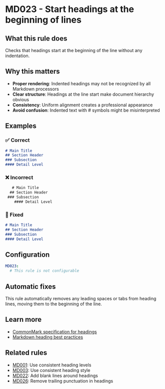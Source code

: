 # MD023 - Start headings at the beginning of lines

## What this rule does

Checks that headings start at the beginning of the line without any indentation.

## Why this matters

- **Proper rendering**: Indented headings may not be recognized by all Markdown processors
- **Clear structure**: Headings at the line start make document hierarchy obvious
- **Consistency**: Uniform alignment creates a professional appearance
- **Avoid confusion**: Indented text with # symbols might be misinterpreted

## Examples

<!-- rumdl-disable MD023 -->

### ✅ Correct

```markdown
# Main Title
## Section Header
### Subsection
#### Detail Level
```

### ❌ Incorrect

```markdown
   # Main Title
  ## Section Header
 ### Subsection
    #### Detail Level
```

### 🔧 Fixed

```markdown
# Main Title
## Section Header
### Subsection
#### Detail Level
```

<!-- rumdl-enable MD023 -->

## Configuration

```yaml
MD023:
  # This rule is not configurable
```

## Automatic fixes

This rule automatically removes any leading spaces or tabs from heading lines, moving them to the beginning of the line.

## Learn more

- [CommonMark specification for headings](https://spec.commonmark.org/0.31.2/#atx-headings)
- [Markdown heading best practices](https://www.markdownguide.org/basic-syntax/#headings)

## Related rules

- [MD001](md001.md): Use consistent heading levels
- [MD003](md003.md): Use consistent heading style
- [MD022](md022.md): Add blank lines around headings
- [MD026](md026.md): Remove trailing punctuation in headings
